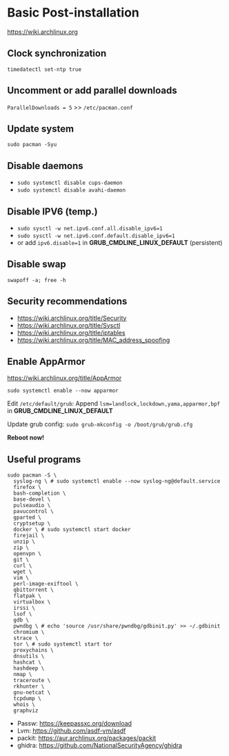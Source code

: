 # Basic Post-installation

https://wiki.archlinux.org

## Clock synchronization
`timedatectl set-ntp true`

## Uncomment or add parallel downloads
`ParallelDownloads = 5` >> `/etc/pacman.conf`

## Update system
`sudo pacman -Syu`

## Disable daemons
- `sudo systemctl disable cups-daemon`
- `sudo systemctl disable avahi-daemon`

## Disable IPV6 (temp.)
- `sudo sysctl -w net.ipv6.conf.all.disable_ipv6=1`
- `sudo sysctl -w net.ipv6.conf.default.disable_ipv6=1`
- or add `ipv6.disable=1` in **GRUB_CMDLINE_LINUX_DEFAULT** (persistent)

## Disable swap
`swapoff -a; free -h`

## Security recommendations
- https://wiki.archlinux.org/title/Security
- https://wiki.archlinux.org/title/Sysctl
- https://wiki.archlinux.org/title/iptables
- https://wiki.archlinux.org/title/MAC_address_spoofing

## Enable AppArmor
https://wiki.archlinux.org/title/AppArmor

`sudo systemctl enable --now apparmor`

Edit `/etc/default/grub`: Append `lsm=landlock,lockdown,yama,apparmor,bpf` in **GRUB_CMDLINE_LINUX_DEFAULT**

Update grub config: `sudo grub-mkconfig -o /boot/grub/grub.cfg`

**Reboot now!**

##  Useful programs
```shell
sudo pacman -S \
  syslog-ng \ # sudo systemctl enable --now syslog-ng@default.service
  firefox \
  bash-completion \
  base-devel \
  pulseaudio \
  pavucontrol \
  gparted \
  cryptsetup \
  docker \ # sudo systemctl start docker
  firejail \
  unzip \
  zip \
  openvpn \
  git \
  curl \
  wget \
  vim \
  perl-image-exiftool \
  qbittorrent \
  flatpak \
  virtualbox \
  irssi \
  lsof \
  gdb \
  pwndbg \ # echo 'source /usr/share/pwndbg/gdbinit.py' >> ~/.gdbinit
  chromium \
  strace \
  tor \ # sudo systemctl start tor
  proxychains \
  dnsutils \
  hashcat \
  hashdeep \
  nmap \
  traceroute \
  rkhunter \
  gnu-netcat \
  tcpdump \
  whois \ 
  graphviz
```

- Passw: https://keepassxc.org/download
- Lvm: https://github.com/asdf-vm/asdf
- packit: https://aur.archlinux.org/packages/packit
- ghidra: https://github.com/NationalSecurityAgency/ghidra
